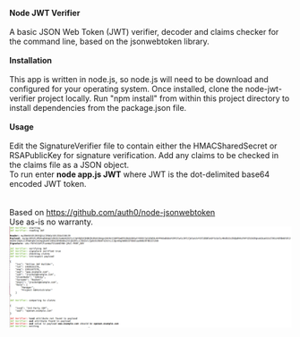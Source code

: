 <b>Node JWT Verifier</b>
</br>
</br>
A basic JSON Web Token (JWT) verifier, decoder and claims checker for the command line, based on the jsonwebtoken library.
<br/>
<br/>
<b>Installation</b>
<br/>
<br/>
This app is written in node.js, so node.js will need to be download and configured for your operating system. Once installed, clone 
the node-jwt-verifier project locally. Run "npm install" from within this project directory to install dependencies
 from the package.json file.
<br/>
<br/>
<b>Usage</b>
<br/>
<br/>
Edit the SignatureVerifier file to contain either the HMACSharedSecret or RSAPublicKey for signature verification.  Add any claims to be checked in the claims file as a JSON object.
<br/>
To run enter <b>node app.js JWT</b> where JWT is the dot-delimited base64 encoded JWT token.
<br/>
<br/>
<br/>
Based on https://github.com/auth0/node-jsonwebtoken
<br/>
Use as-is no warranty.
<br/>
![ScreenShot](./node-jwt-verifier-sshot.png)
